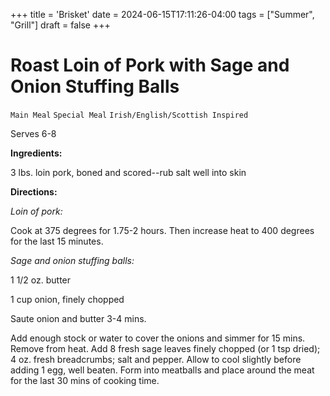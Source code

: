 +++
title = 'Brisket'
date = 2024-06-15T17:11:26-04:00
tags = ["Summer", "Grill"]
draft = false
+++
# Roast Loin of Pork with Sage and Onion Stuffing Balls

`Main Meal` `Special Meal` `Irish/English/Scottish Inspired`

Serves 6-8 

**Ingredients:**

3 lbs. loin pork, boned and scored--rub salt well into skin

**Directions:**

_Loin of pork:_

Cook at 375 degrees for 1.75-2 hours. Then increase heat to 400 degrees for the last 15 minutes.

_Sage and onion stuffing balls:_

1 1/2 oz. butter

1 cup onion, finely chopped

Saute onion and butter 3-4 mins.

Add enough stock or water to cover the onions and simmer for 15 mins. Remove from heat. Add 8 fresh sage leaves finely chopped (or 1 tsp dried); 4 oz. fresh breadcrumbs; salt and pepper. Allow to cool slightly before adding 1 egg, well beaten. Form into meatballs and place around the meat for the last 30 mins of cooking time.      

          
